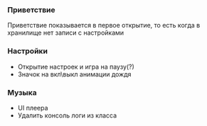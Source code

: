 ### Приветствие
Приветствие показывается в первое открытие, то есть когда в хранилище нет записи с настройками

### Настройки
* Открытие настроек и игра на паузу(?) 
* Значок на вкл\выкл анимации дождя

### Музыка
* UI плеера
* Удалить консоль логи из класса
